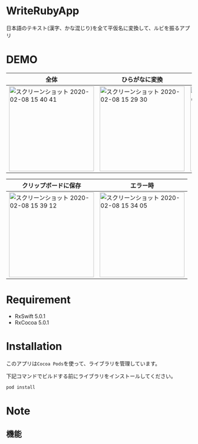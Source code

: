 # WriteRubyApp

日本語のテキスト(漢字、かな混じり)を全て平仮名に変換して、ルビを振るアプリ

# DEMO
| 全体 | ひらがなに変換 | カタカナに変換 |
| --- | --- | --- |
| <img width="230" alt="スクリーンショット 2020-02-08 15 40 41" src="https://user-images.githubusercontent.com/52879361/74080629-65603400-4a89-11ea-9d3c-1506c72eafeb.png"> | <img width="230" alt="スクリーンショット 2020-02-08 15 29 30" src="https://user-images.githubusercontent.com/52879361/74080563-86745500-4a88-11ea-89bb-3f8c16e651cd.png"> | <img width="230" alt="スクリーンショット 2020-02-08 15 29 45" src="https://user-images.githubusercontent.com/52879361/74080565-88d6af00-4a88-11ea-8933-97628e8221dd.png"> | 

| クリップボードに保存 | エラー時 |
| --- | --- |
| <img width="230" alt="スクリーンショット 2020-02-08 15 39 12" src="https://user-images.githubusercontent.com/52879361/74080614-2cc05a80-4a89-11ea-8a85-2e2d6942f46b.png"> | <img width="230" alt="スクリーンショット 2020-02-08 15 34 05" src="https://user-images.githubusercontent.com/52879361/74080570-8ecc9000-4a88-11ea-9d1a-4b7fd6ac4efc.png"> |

# Requirement

* RxSwift 5.0.1
* RxCocoa 5.0.1

# Installation

このアプリは`Cocoa Pods`を使って、ライブラリを管理しています。

下記コマンドでビルドする前にライブラリをインストールしてください。

```bash
pod install
```

# Note

## 機能


